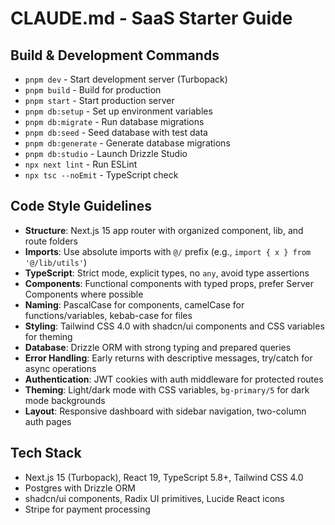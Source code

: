 # CLAUDE.md - SaaS Starter Guide

## Build & Development Commands
- `pnpm dev` - Start development server (Turbopack)
- `pnpm build` - Build for production
- `pnpm start` - Start production server
- `pnpm db:setup` - Set up environment variables
- `pnpm db:migrate` - Run database migrations
- `pnpm db:seed` - Seed database with test data
- `pnpm db:generate` - Generate database migrations
- `pnpm db:studio` - Launch Drizzle Studio
- `npx next lint` - Run ESLint
- `npx tsc --noEmit` - TypeScript check

## Code Style Guidelines
- **Structure**: Next.js 15 app router with organized component, lib, and route folders
- **Imports**: Use absolute imports with `@/` prefix (e.g., `import { x } from '@/lib/utils'`)
- **TypeScript**: Strict mode, explicit types, no `any`, avoid type assertions
- **Components**: Functional components with typed props, prefer Server Components where possible
- **Naming**: PascalCase for components, camelCase for functions/variables, kebab-case for files
- **Styling**: Tailwind CSS 4.0 with shadcn/ui components and CSS variables for theming
- **Database**: Drizzle ORM with strong typing and prepared queries
- **Error Handling**: Early returns with descriptive messages, try/catch for async operations
- **Authentication**: JWT cookies with auth middleware for protected routes
- **Theming**: Light/dark mode with CSS variables, `bg-primary/5` for dark mode backgrounds
- **Layout**: Responsive dashboard with sidebar navigation, two-column auth pages

## Tech Stack
- Next.js 15 (Turbopack), React 19, TypeScript 5.8+, Tailwind CSS 4.0
- Postgres with Drizzle ORM
- shadcn/ui components, Radix UI primitives, Lucide React icons
- Stripe for payment processing